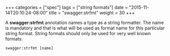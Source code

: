 +++
categories = ["spec"]
tags = ["string formats"]
date = "2015-11-14T20:10:24-08:00"
title = "swagger:strfmt"
weight = 30
+++

A **swagger:strfmt** annotation names a type as a string formatter. The name is mandatory and that is
what will be used as format name for this particular string format.
String formats should only be used for very well known formats.

```
swagger:strfmt [name]
```

